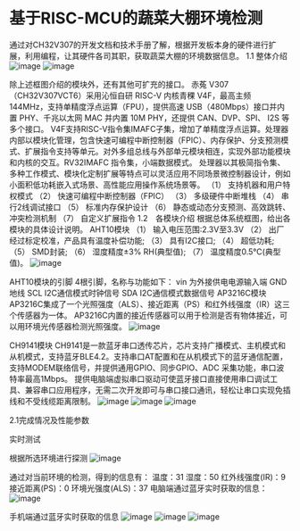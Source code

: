 # 基于RISC-MCU的蔬菜大棚环境检测
通过对CH32V307的开发文档和技术手册了解，根据开发板本身的硬件进行扩展，利用编程，让其硬件各司其职，获取蔬菜大棚的环境数据信息。
1.1	整体介绍
![image](https://user-images.githubusercontent.com/58928827/175905081-14973f8b-5220-4855-8a5b-e13d664b9ac0.png)
![image](https://user-images.githubusercontent.com/58928827/175905137-e08a9fcf-920f-42a3-b827-7531e521771c.png)

除上述框图介绍的模块外，还有其他可扩充的接口。
赤菟 V307（CH32V307VCT6）采用沁恒自研 RISC-V 内核青稞 V4F，最高主频 144MHz，支持单精度浮点运算（FPU），提供高速 USB（480Mbps）接口并内置 PHY、千兆以太网 MAC 并内置 10M PHY，还提供 CAN、DVP、SPI、 I2S 等多个接口。
V4F支持RISC-V指令集IMAFC子集，增加了单精度浮点运算。处理器内部以模块化管理，包含快速可编程中断控制器（FPIC）、内存保护、分支预测模式、扩展指令支持等单元。对外多组总线与外部单元模块相连，实现外部功能模块和内核的交互。RV32IMAFC 指令集，小端数据模式。
处理器以其极简指令集、多种工作模式、模块化定制扩展等特点可以灵活应用不同场景微控制器设计，例如小面积低功耗嵌入式场景、高性能应用操作系统场景等。
（1）	支持机器和用户特权模式
（2）	快速可编程中断控制器（FPIC）
（3）	多级硬件中断堆栈
（4）	串行2线调试接口
（5）	标准内存保护设计
（6）	静态或动态分支预测、高效跳转、冲突检测机制
（7）	自定义扩展指令
1.2　各模块介绍
根据总体系统框图，给出各模块的具体设计说明。
	AHT10模块
（1）	输入电压范围:2.3V至3.3V
（2）	出厂经过标定校准，产品具有温度补偿功能;
（3）	具有I2C接口;
（4）	超低功耗;
（5）	SMD封装;
（6）	湿度精度±3% RH(典型值);
（7）	温度精度0.5℃(典型值)。
![image](https://user-images.githubusercontent.com/58928827/175905371-2724f4b2-594f-4540-adf3-847721b26631.png)

AHT10模块的引脚
4根引脚，名称与功能如下：
vin 为外接供电电源输入端
GND 地线
SCL I2C通信模式时钟信号
SDA I2C通信模式数据信号
	AP3216C模块
	AP3216C集成了一个光照强度（ALS）、接近距离（PS）和红外线强度（IR）这三个传感器为一体。
	AP3216C内置的接近传感器可以用于检测是否有物体接近，可以用环境光传感器检测光照强度。 
![image](https://user-images.githubusercontent.com/58928827/175905427-25325281-a104-44c6-9c20-cdcfb867d011.png)

CH9141模块
	CH9141是一款蓝牙串口透传芯片，芯片支持广播模式、主机模式和从机模式，支持蓝牙BLE4.2。支持串口AT配置和在从机模式下的蓝牙通信配置，支持MODEM联络信号，并提供通用GPIO、同步GPIO、ADC 采集功能，串口波特率最高1Mbps。
提供电脑端虚拟串口驱动可使蓝牙接口直接使用串口调试工具、兼容串口应用程序，无需二次开发即可与串口接口通讯，轻松让串口实现免插线和不受线缆距离限制。
![image](https://user-images.githubusercontent.com/58928827/175905509-a29c972e-f5ae-4950-bc9c-2f7ab8ba6020.png)
![image](https://user-images.githubusercontent.com/58928827/175905557-4d99e34e-953a-42f0-bbc4-ed1ec0d3439c.png)
![image](https://user-images.githubusercontent.com/58928827/175905601-7c21ec21-ef9d-4d4c-a468-a5a398c44829.png)

2.1完成情况及性能参数
	
实时测试

根据所选环境进行探测
![image](https://user-images.githubusercontent.com/58928827/175905705-186cce15-97bb-446c-9be6-09e50eaf2cdf.png)

通过对当前环境的检测，得到的信息有：
	温度：31
	湿度：50
	红外线强度(IR)：9
	接近距离(PS)：0
	环境光强度(ALS)：37
电脑端通过蓝牙实时获取的信息：
![image](https://user-images.githubusercontent.com/58928827/175905816-fc06b087-f8d5-4979-bfd2-3af5c1ac23d1.png)

手机端通过蓝牙实时获取的信息
![image](https://user-images.githubusercontent.com/58928827/175905870-1faf7aa1-2a13-40d7-b2f5-fe928d0e1706.png)
![image](https://user-images.githubusercontent.com/58928827/175905896-5069f33a-d403-470b-80b5-d86dd4fda4a6.png)
![image](https://user-images.githubusercontent.com/58928827/175905924-3139ec4c-017d-408f-b324-aa35692e777e.png)









